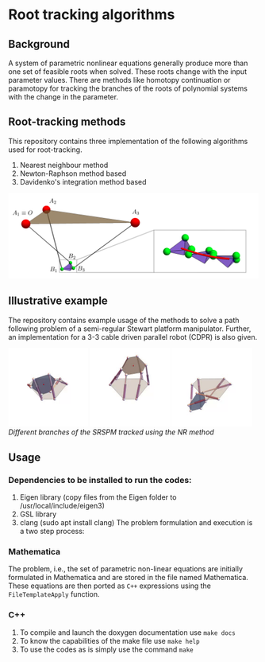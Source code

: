# Root tracking algorithms
## Background
A system of parametric nonlinear equations generally produce more than one set of feasible roots when solved. These roots change with the input parameter values. There are methods like homotopy continuation or paramotopy for tracking the branches of the roots of polynomial systems with the change in the parameter. 

## Root-tracking methods
This repository contains three implementation of the following algorithms used for root-tracking.
1. Nearest neighbour method
2. Newton-Raphson method based
3. Davidenko's integration method based 

![Tracking of a given path by the 3-3 CDPR](/assets/graphics/33cdpr_tracking.png)

## Illustrative example
The repository contains example usage of the methods to solve a path following problem of a semi-regular Stewart platform manipulator.
Further, an implementation for a 3-3 cable driven parallel robot (CDPR) is also given. 

<p float="middle">
  <img src="/assets/animations/r1.gif" width="32%" />
  <img src="/assets/animations/r2.gif" width="32%" /> 
  <img src="/assets/animations/r3.gif" width="32%" />
  <em>Different branches of the SRSPM tracked using the NR method</em>
</p>

## Usage
### Dependencies to be installed to run the codes:
1. Eigen library (copy files from the Eigen folder to /usr/local/include/eigen3)
2. GSL library
3. clang (sudo apt install clang)
The problem formulation and execution is a two step process:
### Mathematica
The problem, i.e., the set of parametric non-linear equations are initially formulated in Mathematica and are stored in the file named Mathematica. These equations are then ported as `C++` expressions using the `FileTemplateApply` function. 

### C++
1. To compile and launch the doxygen documentation use `make docs`
2. To know the capabilities of the make file use `make help`
3. To use the codes as is simply use the command `make`


